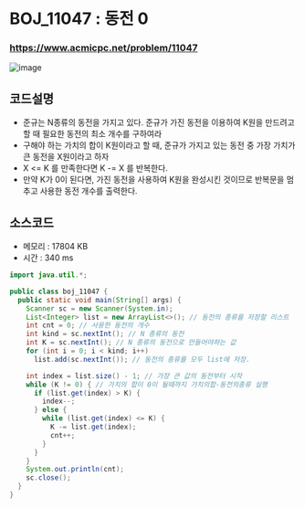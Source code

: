 # BOJ_11047 : 동전 0

### https://www.acmicpc.net/problem/11047
![image](https://user-images.githubusercontent.com/96826443/161315684-4f1ef0b9-59fa-43d7-ab98-430c5b78179c.png)


## 코드설명
* 준규는 N종류의 동전을 가지고 있다. 준규가 가진 동전을 이용하여 K원을 만드려고 할 때 필요한 동전의 최소 개수를 구하여라
 * 구해야 하는 가치의 합이 K원이라고 할 때, 준규가 가지고 있는 동전 중 가장 가치가 큰 동전을 X원이라고 하자
 * X <= K 를 만족한다면 K -= X 를 반복한다.
 * 만약 K가 0이 된다면, 가진 동전을 사용하여 K원을 완성시킨 것이므로 반복문을 멈추고 사용한 동전 개수를 출력한다.

## 소스코드
* 메모리 : 17804 KB
* 시간 : 340 ms

```java
import java.util.*;

public class boj_11047 {
  public static void main(String[] args) {
    Scanner sc = new Scanner(System.in);
    List<Integer> list = new ArrayList<>(); // 동전의 종류를 저장할 리스트
    int cnt = 0; // 사용한 동전의 개수
    int kind = sc.nextInt(); // N 종류의 동전
    int K = sc.nextInt(); // N 종류의 동전으로 만들어야하는 값
    for (int i = 0; i < kind; i++)
      list.add(sc.nextInt()); // 동전의 종류를 모두 list에 저장.

    int index = list.size() - 1; // 가장 큰 값의 동전부터 시작
    while (K != 0) { // 가치의 합이 0이 될때까지 가치의합-동전의종류 실행
      if (list.get(index) > K) {
        index--;
      } else {
        while (list.get(index) <= K) {
          K -= list.get(index);
          cnt++;
        }
      }
    }
    System.out.println(cnt);
    sc.close();
  }
}
```
